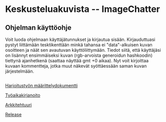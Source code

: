 # Keskusteluakuvista -- ImageChatter

## Ohjelman käyttöohje

Voit luoda ohjelmaan käyttäjätunnukset ja kirjautua sisään. Kirjauduttuasi pystyt liittämään tesktikenttään minkä tahansa ei "data"-alkuisen kuvan osoitteen ja näät sen avautuvan käyttöliittymään. Tiedot siitä, että käyttäjäsi on lisännyt ensimmäiseksi kuvan (rgb-arvoista generoidun hashkoodin) tiettynä ajanhetkenä (saattaa näyttää gmt +0 aikaa). Nyt voit kirjoittaa kuvaan kommentteja, jotka muut näkevät syöttäessään saman kuvan järjestelmään.
## 
[Harjoitustyön määrittelydokumentti](https://github.com/kallioaa/ot-harjoitustyo/blob/master/dokumentaatio/maarittelydokumentti.md)

[Työaikakirjanoito](https://github.com/kallioaa/ot-harjoitustyo/blob/master/dokumentaatio/työaikakirjanpito.md)

[Arkkitehtuuri](https://github.com/kallioaa/ot-harjoitustyo/blob/master/dokumentaatio/arkkitehtuuri.md)

[Release](https://github.com/kallioaa/ot-harjoitustyo/releases/tag/viikko5)

